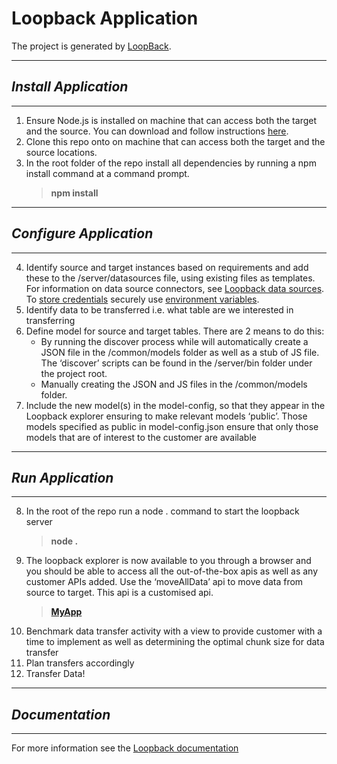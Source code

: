 # Loopback Application

The project is generated by [LoopBack](http://loopback.io).

---
## _Install Application_
---

1.  Ensure Node.js is installed on machine that can access both the target and the source.  You can download and follow instructions [here](https://nodejs.org/en/download/).
2.  Clone this repo onto on machine that can access both the target and the source locations.
3.	In the root folder of the repo install all dependencies by running a npm install command at a command prompt.
	> **npm install**

---
## _Configure Application_
---
4.	Identify source and target instances based on requirements and add these to the /server/datasources file, using existing files as templates.
	For information on data source connectors, see [Loopback data sources](https://loopback.io/doc/en/lb3/Defining-data-sources.html).
	To [store credentials](https://loopback.io/doc/en/lb3/Defining-data-sources.html#specifying-database-credentials-with-environment-variables) securely use [environment variables](https://loopback.io/doc/en/lb3/Environment-specific-configuration.html#data-source-configuration).
5.	Identify data to be transferred i.e. what table are we interested in transferring
6.	Define model for source and target tables.  There are 2 means to do this:
	-	By running the discover process while will automatically create a JSON file in the /common/models folder as well as a stub of JS file.  The ‘discover’ scripts can be found in the /server/bin folder under the project root.
	- 	Manually creating the JSON and JS files in the /common/models folder.
7.	Include the new model(s) in the model-config, so that they appear in the Loopback explorer ensuring to make relevant models ‘public’.  Those models specified as public in model-config.json ensure that only those models that are of interest to the customer are available

---
## _Run Application_
---
8.	In the root of the repo run a node . command to start the loopback server
	> **node .**
9.	The loopback explorer is now available to you through a browser and you should be able to access all the out-of-the-box apis as well as any customer APIs added.  Use the ‘moveAllData’ api to move data from source to target.  This api is a customised api.
	> **[MyApp](http://localhost:3000/explorer)**
10.	Benchmark data transfer activity with a view to provide customer with a time to implement as well as determining the optimal chunk size for data transfer
11.	Plan transfers accordingly
12.	Transfer Data!

---
## _Documentation_
---
For more information see the [Loopback documentation](https://loopback.io/doc/en/lb3/index.html)